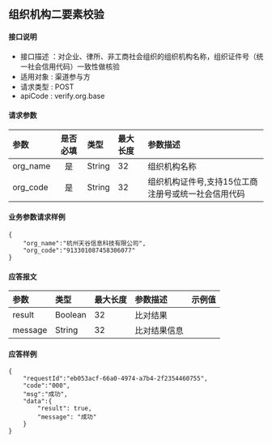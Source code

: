 ## 组织机构二要素校验

#### 接口说明

* 接口描述 ：对企业、律所、非工商社会组织的组织机构名称，组织证件号（统一社会信用代码）一致性做核验
* 适用对象 : 渠道参与方
* 请求类型 : POST
* apiCode : verify.org.base

#### 请求参数
| 参数 | 是否必填 | 类型 | 最大长度 | 参数描述 |
|:----|:-------:|:-----|:-------|:--------|
| org_name | 是 | String | 32 | 组织机构名称 |
| org_code | 是 | String | 32 | 组织机构证件号,支持15位工商注册号或统一社会信用代码 |


#### 业务参数请求样例
```
{
    "org_name":"杭州天谷信息科技有限公司",
    "org_code":"913301087458306077"
}
```

#### 应答报文

| 参数 | 类型 | 最大长度 | 参数描述 | 示例值 |
|:----|:----|:--------|:--------|:------|
| result | Boolean | 32 | 比对结果 |  |
| message | String | 32 | 比对结果信息 |  |


#### 应答样例

```
{
    "requestId":"eb053acf-66a0-4974-a7b4-2f2354460755",
    "code":"000",
    "msg":"成功",
    "data":{
        "result": true,
        "message": "成功"
    }
}
```